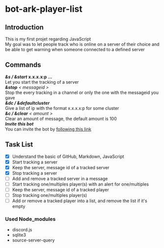 # bot-ark-player-list  

## Introduction  
This is my first projet regarding JavaScript  
My goal was to let people track who is online on a server of their choice
and be able to get warning when someone connected to a defined server  

## Commands  
***&s / &start*** **x.x.x.x:p ...**  
 ‎ ‎ ‎ ‎ ‎Let you start the tracking of a server  
***&stop*** *< messageid >*  
 ‎ ‎ ‎ ‎ ‎Stop the every tracking in a channel or only the one with the messageid you gave  
***&dc / &defaultcluster***  
 ‎ ‎ ‎ ‎ ‎Give a list of ip with the format x.x.x.x:p for some cluster  
***&c / &clear*** *< amount >*  
 ‎ ‎ ‎ ‎ ‎Clear an amount of message, the default amount is 100  
***Invite this bot***  
‎‎ ‎ ‎ ‎ ‎ ‎You can invite the bot by [following this link](https://bit.ly/30LMOoe)  

## Task List  
- [x] Understand the basic of GitHub, Markdown, JavaScript  
- [x] Start tracking a server  
- [x] Keep the server, message id of a tracked server  
- [x] Stop tracking a server  
- [ ] Add and remove a tracked server in a message  
- [ ] Start tracking one/multiples player(s) with an alert for one/multiples  
- [ ] Keep the server, message id of a tracked player  
- [ ] Stop tracking one/multiples player(s)  
- [ ] Add or remove a tracked player into a list, and remove the list if it's empty  

### Used Node_modules  
- discord.js  
- sqlite3  
- source-server-query